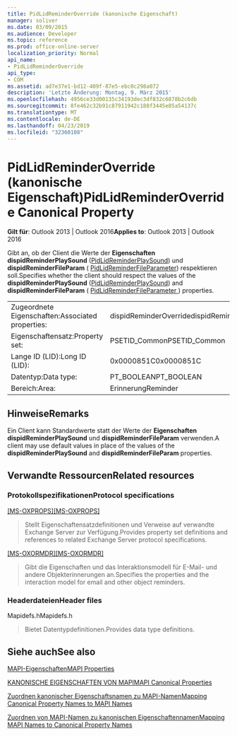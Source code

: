 ```yaml
---
title: PidLidReminderOverride (kanonische Eigenschaft)
manager: soliver
ms.date: 03/09/2015
ms.audience: Developer
ms.topic: reference
ms.prod: office-online-server
localization_priority: Normal
api_name:
- PidLidReminderOverride
api_type:
- COM
ms.assetid: ad7e37e1-bd12-409f-87e5-ebc0c298a072
description: 'Letzte Änderung: Montag, 9. März 2015'
ms.openlocfilehash: 4956ce33d00135c34193dec3df832c6878b2c6db
ms.sourcegitcommit: 8fe462c32b91c87911942c188f3445e85a54137c
ms.translationtype: MT
ms.contentlocale: de-DE
ms.lasthandoff: 04/23/2019
ms.locfileid: "32360108"
---
```

# <a name="pidlidreminderoverride-canonical-property"></a><span data-ttu-id="21b1d-103">PidLidReminderOverride (kanonische Eigenschaft)</span><span class="sxs-lookup"><span data-stu-id="21b1d-103">PidLidReminderOverride Canonical Property</span></span>

  
  
<span data-ttu-id="21b1d-104">**Gilt für**: Outlook 2013 | Outlook 2016</span><span class="sxs-lookup"><span data-stu-id="21b1d-104">**Applies to**: Outlook 2013 | Outlook 2016</span></span> 
  
<span data-ttu-id="21b1d-105">Gibt an, ob der Client die Werte der **Eigenschaften dispidReminderPlaySound** ([PidLidReminderPlaySound](pidlidreminderplaysound-canonical-property.md)) und **dispidReminderFileParam** ( [ PidLidReminderFileParameter](pidlidreminderfileparameter-canonical-property.md)) respektieren soll.</span><span class="sxs-lookup"><span data-stu-id="21b1d-105">Specifies whether the client should respect the values of the **dispidReminderPlaySound** ([PidLidReminderPlaySound](pidlidreminderplaysound-canonical-property.md)) and **dispidReminderFileParam** ( [ PidLidReminderFileParameter ](pidlidreminderfileparameter-canonical-property.md)) properties.</span></span>
  
|||
|:-----|:-----|
|<span data-ttu-id="21b1d-106">Zugeordnete Eigenschaften:</span><span class="sxs-lookup"><span data-stu-id="21b1d-106">Associated properties:</span></span>  <br/> |<span data-ttu-id="21b1d-107">dispidReminderOverride</span><span class="sxs-lookup"><span data-stu-id="21b1d-107">dispidReminderOverride</span></span>  <br/> |
|<span data-ttu-id="21b1d-108">Eigenschaftensatz:</span><span class="sxs-lookup"><span data-stu-id="21b1d-108">Property set:</span></span>  <br/> |<span data-ttu-id="21b1d-109">PSETID_Common</span><span class="sxs-lookup"><span data-stu-id="21b1d-109">PSETID_Common</span></span>  <br/> |
|<span data-ttu-id="21b1d-110">Lange ID (LID):</span><span class="sxs-lookup"><span data-stu-id="21b1d-110">Long ID (LID):</span></span>  <br/> |<span data-ttu-id="21b1d-111">0x0000851C</span><span class="sxs-lookup"><span data-stu-id="21b1d-111">0x0000851C</span></span>  <br/> |
|<span data-ttu-id="21b1d-112">Datentyp:</span><span class="sxs-lookup"><span data-stu-id="21b1d-112">Data type:</span></span>  <br/> |<span data-ttu-id="21b1d-113">PT_BOOLEAN</span><span class="sxs-lookup"><span data-stu-id="21b1d-113">PT_BOOLEAN</span></span>  <br/> |
|<span data-ttu-id="21b1d-114">Bereich:</span><span class="sxs-lookup"><span data-stu-id="21b1d-114">Area:</span></span>  <br/> |<span data-ttu-id="21b1d-115">Erinnerung</span><span class="sxs-lookup"><span data-stu-id="21b1d-115">Reminder</span></span>  <br/> |
   
## <a name="remarks"></a><span data-ttu-id="21b1d-116">Hinweise</span><span class="sxs-lookup"><span data-stu-id="21b1d-116">Remarks</span></span>

<span data-ttu-id="21b1d-117">Ein Client kann Standardwerte statt der Werte der **Eigenschaften dispidReminderPlaySound** und **dispidReminderFileParam** verwenden.</span><span class="sxs-lookup"><span data-stu-id="21b1d-117">A client may use default values in place of the values of the **dispidReminderPlaySound** and **dispidReminderFileParam** properties.</span></span> 
  
## <a name="related-resources"></a><span data-ttu-id="21b1d-118">Verwandte Ressourcen</span><span class="sxs-lookup"><span data-stu-id="21b1d-118">Related resources</span></span>

### <a name="protocol-specifications"></a><span data-ttu-id="21b1d-119">Protokollspezifikationen</span><span class="sxs-lookup"><span data-stu-id="21b1d-119">Protocol specifications</span></span>

<span data-ttu-id="21b1d-120">[[MS-OXPROPS]](https://msdn.microsoft.com/library/f6ab1613-aefe-447d-a49c-18217230b148%28Office.15%29.aspx)</span><span class="sxs-lookup"><span data-stu-id="21b1d-120">[[MS-OXPROPS]](https://msdn.microsoft.com/library/f6ab1613-aefe-447d-a49c-18217230b148%28Office.15%29.aspx)</span></span>
  
> <span data-ttu-id="21b1d-121">Stellt Eigenschaftensatzdefinitionen und Verweise auf verwandte Exchange Server zur Verfügung.</span><span class="sxs-lookup"><span data-stu-id="21b1d-121">Provides property set definitions and references to related Exchange Server protocol specifications.</span></span>
    
<span data-ttu-id="21b1d-122">[[MS-OXORMDR]](https://msdn.microsoft.com/library/5454ebcc-e5d1-4da8-a598-d393b101caab%28Office.15%29.aspx)</span><span class="sxs-lookup"><span data-stu-id="21b1d-122">[[MS-OXORMDR]](https://msdn.microsoft.com/library/5454ebcc-e5d1-4da8-a598-d393b101caab%28Office.15%29.aspx)</span></span>
  
> <span data-ttu-id="21b1d-123">Gibt die Eigenschaften und das Interaktionsmodell für E-Mail- und andere Objekterinnerungen an.</span><span class="sxs-lookup"><span data-stu-id="21b1d-123">Specifies the properties and the interaction model for email and other object reminders.</span></span>
    
### <a name="header-files"></a><span data-ttu-id="21b1d-124">Headerdateien</span><span class="sxs-lookup"><span data-stu-id="21b1d-124">Header files</span></span>

<span data-ttu-id="21b1d-125">Mapidefs.h</span><span class="sxs-lookup"><span data-stu-id="21b1d-125">Mapidefs.h</span></span>
  
> <span data-ttu-id="21b1d-126">Bietet Datentypdefinitionen.</span><span class="sxs-lookup"><span data-stu-id="21b1d-126">Provides data type definitions.</span></span>
    
## <a name="see-also"></a><span data-ttu-id="21b1d-127">Siehe auch</span><span class="sxs-lookup"><span data-stu-id="21b1d-127">See also</span></span>



[<span data-ttu-id="21b1d-128">MAPI-Eigenschaften</span><span class="sxs-lookup"><span data-stu-id="21b1d-128">MAPI Properties</span></span>](mapi-properties.md)
  
[<span data-ttu-id="21b1d-129">KANONISCHE EIGENSCHAFTEN VON MAPI</span><span class="sxs-lookup"><span data-stu-id="21b1d-129">MAPI Canonical Properties</span></span>](mapi-canonical-properties.md)
  
[<span data-ttu-id="21b1d-130">Zuordnen kanonischer Eigenschaftsnamen zu MAPI-Namen</span><span class="sxs-lookup"><span data-stu-id="21b1d-130">Mapping Canonical Property Names to MAPI Names</span></span>](mapping-canonical-property-names-to-mapi-names.md)
  
[<span data-ttu-id="21b1d-131">Zuordnen von MAPI-Namen zu kanonischen Eigenschaftennamen</span><span class="sxs-lookup"><span data-stu-id="21b1d-131">Mapping MAPI Names to Canonical Property Names</span></span>](mapping-mapi-names-to-canonical-property-names.md)

